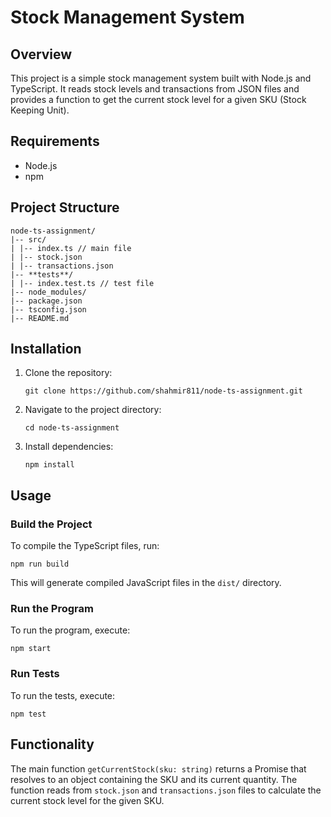 # Stock Management System

## Overview

This project is a simple stock management system built with Node.js and TypeScript. It reads stock levels and transactions from JSON files and provides a function to get the current stock level for a given SKU (Stock Keeping Unit).

## Requirements

- Node.js
- npm

## Project Structure

```
node-ts-assignment/
|-- src/
| |-- index.ts // main file
| |-- stock.json
| |-- transactions.json
|-- **tests**/
| |-- index.test.ts // test file
|-- node_modules/
|-- package.json
|-- tsconfig.json
|-- README.md
```

## Installation

1. Clone the repository:

   ```
   git clone https://github.com/shahmir811/node-ts-assignment.git
   ```

2. Navigate to the project directory:

   ```
   cd node-ts-assignment
   ```

3. Install dependencies:

   ```
   npm install
   ```

## Usage

### Build the Project

To compile the TypeScript files, run:

```
npm run build
```

This will generate compiled JavaScript files in the `dist/` directory.

### Run the Program

To run the program, execute:

```
npm start
```

### Run Tests

To run the tests, execute:

```
npm test
```

## Functionality

The main function `getCurrentStock(sku: string)` returns a Promise that resolves to an object containing the SKU and its current quantity. The function reads from `stock.json` and `transactions.json` files to calculate the current stock level for the given SKU.
